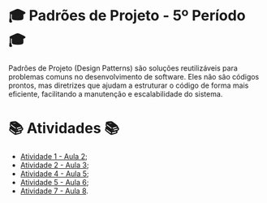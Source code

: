 # 🎓 Padrões de Projeto - 5º Período 🎓
Padrões de Projeto (Design Patterns) são soluções reutilizáveis para problemas comuns no desenvolvimento de software. Eles não são códigos prontos, mas diretrizes que ajudam a estruturar o código de forma mais eficiente, facilitando a manutenção e escalabilidade do sistema.

#  📚 Atividades 📚 
- [Atividade 1 - Aula 2](https://github.com/JoselioJr/Padroes_de_Projeto/tree/81af906ce3d3cac177a488d94fe25f4297b84d29/Aula_01);
- [Atividade 2 - Aula 3](https://github.com/JoselioJr/Padroes_de_Projeto/tree/81af906ce3d3cac177a488d94fe25f4297b84d29/Aula_03);
- [Atividade 4 - Aula 5](https://github.com/JoselioJr/Padroes_de_Projeto/tree/8cfb8211de6347ef550b7d4bfa687f21dea6dc16/Aula_05);
- [Atividade 5 - Aula 6](https://github.com/JoselioJr/Padroes_de_Projeto/tree/14c0c2e6bc218a3237f5279216beb0169c565c11/Aula_06);
- [Atividade 7 - Aula 8](https://github.com/JoselioJr/Padroes_de_Projeto/tree/9495aedb48b285f59cdbe37e0661ef7d1526b2c6/Aula_08).
